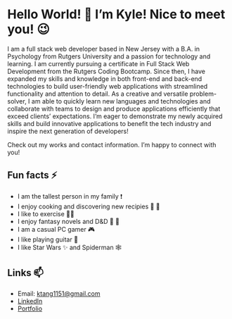 # Hello World! 👋 I’m Kyle! Nice to meet you! 😉

I am a full stack web developer based in New Jersey with a B.A. in Psychology from Rutgers University and a passion for technology and learning. I am currently pursuing a certificate in Full Stack Web Development from the Rutgers Coding Bootcamp. Since then, I have expanded my skills and knowledge in both front-end and back-end technologies to build user-friendly web applications with streamlined functionality and attention to detail. As a creative and versatile problem-solver, I am able to quickly learn new languages and technologies and collaborate with teams to design and produce applications efficiently that exceed clients’ expectations. I’m eager to demonstrate my newly acquired skills and build innovative applications to benefit the tech industry and inspire the next generation of developers!

Check out my works and contact information. I’m happy to connect with you! 

## Fun facts ⚡
- I am the tallest person in my family ❗
- I enjoy cooking and discovering new recipies 🔪 🥘
- I like to exercise 🏃‍♂️
- I enjoy fantasy novels and D&D 📖 🐲
- I am a casual PC gamer 🎮
- I like playing guitar 🎸
- I like Star Wars ✨ and Spiderman 🕸

## Links 📫
- Email: ktang1151@gmail.com
- [LinkedIn](https://www.linkedin.com/in/kyle-tang-/)
- [Portfolio](https://kt946.github.io/my-portfolio/)


<!--
**kt946/kt946** is a ✨ _special_ ✨ repository because its `README.md` (this file) appears on your GitHub profile.

Here are some ideas to get you started:

- 🔭 I’m currently working on ...
- 🌱 I’m currently learning ...
- 👯 I’m looking to collaborate on ...
- 🤔 I’m looking for help with ...
- 💬 Ask me about ...
- 📫 How to reach me: ...
- 😄 Pronouns: ...
- ⚡ Fun fact: ...
-->
